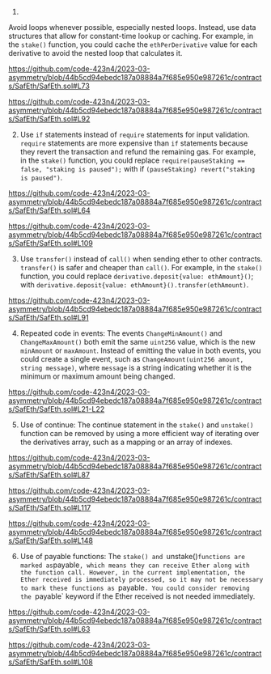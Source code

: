 
1.
Avoid loops whenever possible, especially nested loops. Instead, use data structures that allow for constant-time lookup or caching. For example, in the `stake()` function, you could cache the `ethPerDerivative` value for each derivative to avoid the nested loop that calculates it.

https://github.com/code-423n4/2023-03-asymmetry/blob/44b5cd94ebedc187a08884a7f685e950e987261c/contracts/SafEth/SafEth.sol#L73

https://github.com/code-423n4/2023-03-asymmetry/blob/44b5cd94ebedc187a08884a7f685e950e987261c/contracts/SafEth/SafEth.sol#L92


2. Use `if` statements instead of `require` statements for input validation. `require` statements are more expensive than `if` statements because they revert the transaction and refund the remaining gas. For example, in the `stake()` function, you could replace `require(pauseStaking == false, "staking is paused");` with if `(pauseStaking) revert("staking is paused")`.

https://github.com/code-423n4/2023-03-asymmetry/blob/44b5cd94ebedc187a08884a7f685e950e987261c/contracts/SafEth/SafEth.sol#L64

https://github.com/code-423n4/2023-03-asymmetry/blob/44b5cd94ebedc187a08884a7f685e950e987261c/contracts/SafEth/SafEth.sol#L109

3. Use `transfer()` instead of `call()` when sending ether to other contracts. `transfer()` is safer and cheaper than `call()`. For example, in the `stake()` function, you could replace `derivative.deposit{value: ethAmount}()`; with `derivative.deposit{value: ethAmount}().transfer(ethAmount)`. 

https://github.com/code-423n4/2023-03-asymmetry/blob/44b5cd94ebedc187a08884a7f685e950e987261c/contracts/SafEth/SafEth.sol#L91

4. Repeated code in events: The events `ChangeMinAmount()` and `ChangeMaxAmount()` both emit the same `uint256` value, which is the new `minAmount` or `maxAmount`. Instead of emitting the value in both events, you could create a single event, such as `ChangeAmount(uint256 amount, string message)`, where `message` is a string indicating whether it is the minimum or maximum amount being changed.

https://github.com/code-423n4/2023-03-asymmetry/blob/44b5cd94ebedc187a08884a7f685e950e987261c/contracts/SafEth/SafEth.sol#L21-L22

5. Use of continue: The continue statement in the `stake()` and `unstake()` function can be removed by using a more efficient way of iterating over the derivatives array, such as a mapping or an array of indexes.

https://github.com/code-423n4/2023-03-asymmetry/blob/44b5cd94ebedc187a08884a7f685e950e987261c/contracts/SafEth/SafEth.sol#L87

https://github.com/code-423n4/2023-03-asymmetry/blob/44b5cd94ebedc187a08884a7f685e950e987261c/contracts/SafEth/SafEth.sol#L117

https://github.com/code-423n4/2023-03-asymmetry/blob/44b5cd94ebedc187a08884a7f685e950e987261c/contracts/SafEth/SafEth.sol#L148

6. Use of payable functions: The `stake() and `unstake()` functions are marked as `payable`, which means they can receive Ether along with the function call. However, in the current implementation, the Ether received is immediately processed, so it may not be necessary to mark these functions as `payable`. You could consider removing the `payable` keyword if the Ether received is not needed immediately.

https://github.com/code-423n4/2023-03-asymmetry/blob/44b5cd94ebedc187a08884a7f685e950e987261c/contracts/SafEth/SafEth.sol#L63

https://github.com/code-423n4/2023-03-asymmetry/blob/44b5cd94ebedc187a08884a7f685e950e987261c/contracts/SafEth/SafEth.sol#L108






